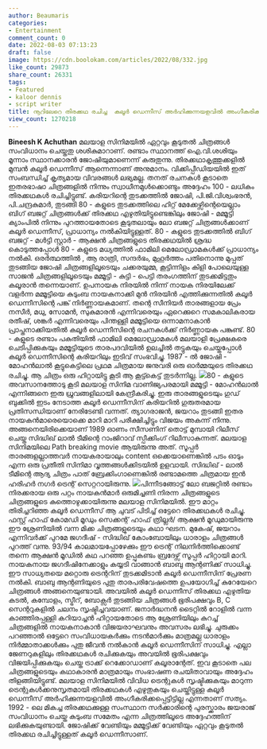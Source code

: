 ```yaml
---
author: Beaumaris
categories:
- Entertainment
comment_count: 0
date: 2022-08-03 07:13:23
draft: false
image: https://cdn.boolokam.com/articles/2022/08/332.jpg
like_count: 29873
share_count: 26331
tags:
- Featured
- kaloor dennis
- script writer
title: നൂറിലേറെ തിരക്കഥ രചിച്ച  കലൂർ ഡെന്നീസ് അർഹിക്കുന്നയളവിൽ അംഗീകരിക്കപ്പെട്ടിട്ടില്ല
view_count: 1270218
---
```


**Bineesh K Achuthan** മലയാള സിനിമയിൽ ഏറ്റവും കൂടുതൽ ചിത്രങ്ങൾ സംവിധാനം ചെയ്തതു ശശികുമാറാണ്. രണ്ടാം സ്ഥാനത്ത് ഐ.വി.ശശിയും മൂന്നാം സ്ഥാനക്കാരൻ ജോഷിയുമാണെന്ന് കരുതുന്നു. തിരക്കഥാകൃത്തുക്കളിൽ മുമ്പൻ കലൂർ ഡെന്നീസ് ആന്നെന്നാണ് അനുമാനം. വിക്കിപ്പീഡിയയിൽ ഇത് സംബന്ധിച്ച് കൃത്യമായ വിവരങ്ങൾ ലഭ്യമല്ല. തനത് രചനകൾ കൂടാതെ ഇതരഭാഷാ ചിത്രങ്ങളിൽ നിന്നും സ്വാധീനമുൾക്കൊണ്ടും അദ്ദേഹം 100 - ലധികം തിരക്കഥകൾ രചിച്ചിട്ടുണ്ട്. കരിയറിന്റെ തുടക്കത്തിൽ ജോഷി, പി.ജി.വിശ്വംഭരൻ, പി.ചന്ദ്രകുമാർ, തുടങ്ങി 80 - കളുടെ തുടക്കത്തിലെ ഹിറ്റ് മേക്കേഴ്സിന്റെയെല്ലാം ബിഗ് ബജറ്റ് ചിത്രങ്ങൾക്ക് തിരക്കഥ എഴുതിയിട്ടുണ്ടെങ്കിലും ജോഷി - മമ്മൂട്ടി ക്യാംപിൽ നിന്നും പുറത്തായതോടെ കൂടുതലായും ലോ ബജറ്റ് ചിത്രങ്ങൾക്കാണ് കലൂർ ഡെന്നീസ്, പ്രാധാന്യം നൽകിയിട്ടുള്ളത്. 80 - കളുടെ തുടക്കത്തിൽ ബിഗ് ബജറ്റ് - മൾട്ടി സ്റ്റാർ - ആക്ഷൻ ചിത്രങ്ങളുടെ തിരക്കഥയിൽ ശ്രദ്ധ കൊടുത്തപ്പോൾ 80 - കളുടെ മധ്യത്തിൽ ഫാമിലി മെലോഡ്രാമകൾക്ക് പ്രാധാന്യം നൽകി. ഒരർത്ഥത്തിൽ , ആ രാത്രി, സന്ദർഭം, മുഹൂർത്തം പതിനൊന്നു മുപ്പത് തുടങ്ങിയ ജോഷി ചിത്രങ്ങളിലൂടെയും ചക്കരയുമ്മ, കൂട്ടിന്നിളം കിളി പോലെയുള്ള സാജൻ ചിത്രങ്ങളിലൂടെയും മമ്മൂട്ടി - കുട്ടി - പെട്ടി തരംഗത്തിന് തുടക്കമിട്ടതും കലൂരാൻ തന്നെയാണ്. ഉപനായക നിരയിൽ നിന്ന് നായക നിരയിലേക്ക് വളർന്ന മമ്മൂട്ടിയെ കുടുംബ നായകനാക്കി മുൻ നിരയിൻ എത്തിക്കുന്നതിൽ കലൂർ ഡെന്നീസിന്റെ പങ്ക് നിർണ്ണായകമാണ്. തന്റെ സീനിയർ താരങ്ങളായ പ്രേം നസീർ, മധു, സോമൻ, സുകുമാരൻ എന്നിവരെയും ഏറെക്കുറെ സമകാലികരായ രതീഷ്, ശങ്കർ എന്നിവരെയും പിന്തള്ളി മമ്മൂട്ടിയെ ഒന്നാമനാകാൻ പ്രാപ്തനാക്കിയതിൽ കലൂർ ഡെന്നീസിന്റെ രചനകൾക്ക് നിർണ്ണായക പങ്കുണ്ട്. 80 - കളുടെ രണ്ടാം പകുതിയിൽ ഫാമിലി മെലോഡ്രാമകൾ മലയാളി പ്രേക്ഷകരെ ചെടിപ്പിക്കുകയും മമ്മൂട്ടിയുടെ താരപദവിയിൽ ഉലച്ചിൽ തട്ടുകയും ചെയ്തപ്പോൾ കലൂർ ഡെന്നീസിന്റെ കരിയറിലും ഇടിവ് സംഭവിച്ചു. 1987 - ൽ ജോഷി - മോഹൻലാൽ കൂട്ടുകെട്ടിലെ പ്രഥമ ചിത്രമായ ജനുവരി ഒരു ഓർമ്മയുടെ തിരക്കഥ രചിച്ചു. ആ ചിത്രം ഒരു ഹിറ്റായിട്ടു കൂടി ആ കൂട്ട്കെട്ട് തുടർന്നില്ല. ![](https://cdn.boolokam.com/articles/2022/08/332.jpg)80 - കളുടെ അവസാനത്തോടു കൂടി മലയാള സിനിമ വാണിജ്യപരമായി മമ്മൂട്ടി - മോഹൻലാൽ എന്നിങ്ങനെ ഇരു ധ്രുവങ്ങളിലായി കേന്ദ്രീകരിച്ചു. ഇരു താരങ്ങളുടെയും ഗുഡ് ബുക്കിൽ ഇടം നേടാത്ത കലൂർ ഡെന്നീസിന് കരിയറിൽ ഗുരുതരമായ പ്രതിസന്ധിയാണ് നേരിടേണ്ടി വന്നത്. ത്യാഗരാജൻ, ജയറാം തുടങ്ങി ഇതര നായകൻമാരെയൊക്കെ മാറി മാറി പരീക്ഷിച്ചിട്ടും വിജയം അകന്ന് നിന്നു. അങ്ങനെയിരിക്കെയാണ് 1989 ഓണം സീസണിന് തൊട്ട് മുമ്പായി റിലീസ് ചെയ്ത സിദ്ധിഖ് ലാൽ ടീമിന്റെ റാംജിറാവ് സ്പീക്കിംഗ് റിലീസാകുന്നത്. മലയാള സിനിമയിലെ Path breaking movie ആയിരുന്നു അത്. സൂപ്പർ താരങ്ങളല്ലാത്തവർ നായകരായാലും content ഒക്കെയാണെങ്കിൽ പടം ഓടും എന്ന ഒരു പ്രതീതി സിനിമാ വൃത്തങ്ങൾക്കിടയിൽ ഉളവായി. സിദ്ധിഖ് - ലാൽ ടീമിന്റെ ആദ്യ ചിത്രം പാത് ബ്രേക്കിംഗാണെങ്കിൽ രണ്ടാമത്തെ ചിത്രമായ ഇൻ ഹരിഹർ നഗർ ട്രെന്റ് സെറ്ററായിരുന്നു. ![](https://cdn.boolokam.com/articles/2022/08/t3tt.jpg)പിന്നീടങ്ങോട്ട് ലോ ബജറ്റിൽ രണ്ടാം നിരക്കരായ ഒരു പറ്റം നായകൻമാർ ഒരുമിച്ചണി നിരന്ന ചിത്രങ്ങളുടെ ചിത്രങ്ങളുടെ കുത്തൊഴുക്കായിരുന്നു മലയാള സിനിമയിൽ. ഈ മാറ്റം തിരിച്ചറിഞ്ഞ കലൂർ ഡെന്നീസ് ആ ചുവട് പിടിച്ച് ഒട്ടേറെ തിരക്കഥകൾ രചിച്ചു. ഫസ്റ്റ് ഹാഫ് കോമഡി മൂഡും സെക്കന്റ് ഹാഫ് ത്രില്ലർ/ ആക്ഷൻ മൂഡുമായിരുന്നു ഈ ശ്രേണിയിൽ വന്ന മിക്ക ചിത്രങ്ങളുടെയും കഥാ ഘടന. മുകേഷ്, ജയറാം എന്നിവർക്ക് പുറമേ ജഗദീഷ് - സിദ്ധിഖ് കോംബോയിലും ധാരാളം ചിത്രങ്ങൾ പുറത്ത് വന്നു. 93/94 കാലമായപ്പോഴേക്കും ഈ ട്രെന്റ് നിലനിർത്തിക്കൊണ്ട് തന്നെ ആക്ഷൻ മൂഡിൽ കഥ പറഞ്ഞ ഉപ്പുകണ്ടം ബ്രദേഴ്സ് സൂപ്പർ ഹിറ്റായി മാറി. നായകനായ ജഗദീഷിനേക്കാളും കയ്യടി വാങ്ങാൻ ബാബു ആന്റണിക്ക് സാധിച്ചു. ഈ സാധ്യതയെ മറ്റൊരു ട്രെന്ററിന് തുടക്കമിടാൻ കലൂർ ഡെന്നീസിന് പ്രേരണ നൽകി. ബാബു ആന്റണിയുടെ പുതു താരപരിവേഷത്തെ ഉപയോഗിച്ച് കുറേയേറെ ചിത്രങ്ങൾ അങ്ങനെയുണ്ടായി. അവയിൽ കലൂർ ഡെന്നീസ് തിരക്കഥ എഴുതിയ കടൽ, കമ്പോളം, സ്ട്രീറ്, ബോക്സർ തുടങ്ങിയ ചിത്രങ്ങൾ ഭൂരിപക്ഷവും B, C സെന്ററുകളിൽ ചലനം സൃഷ്ടിച്ചവയാണ്. ജനാർദ്ധനൻ ടൈറ്റിൽ റോളിൽ വന്ന കാഞ്ഞിരപ്പള്ളി കറിയാച്ചൻ ഹിറ്റായതോടെ ആ ശ്രേണിയിലും കുറച്ച് ചിത്രങ്ങളിൽ നായകനാകാൻ വിജയരാഘവനും അവസരം ലഭിച്ചു. ചുരുക്കം പറഞ്ഞാൽ ഒട്ടേറെ സംവിധായകർക്കും നടൻമാർക്കും മാത്രമല്ല ധാരാളം നിർമ്മാതാക്കൾക്കും പുതു ജീവൻ നൽകാൻ കലൂർ ഡെന്നീസിന് സാധിച്ചു. എല്ലാ ജേണറുകളിലും തിരക്കഥകൾ രചിക്കുകയും അവയിൽ ഭൂരിപക്ഷവും വിജയിപ്പിക്കുകയും ചെയ്ത ട്രാക്ക് റെക്കോഡാണ് കലൂരാന്റേത്. ഇവ കൂടാതെ പല ചിത്രങ്ങളുടെയും കഥാകാരൻ മാത്രമായും സംഭാഷണ രചയിതാവായും അദ്ദേഹം തിളങ്ങിയിട്ടുണ്ട്. മലയാള സിനിമയിൽ വിവിധ ട്രെന്റുകൾ സൃഷ്ടിക്കുകയും മാറുന്ന ട്രെന്റുകൾക്കനുസൃതമായി തിരക്കഥകൾ എഴുതുകയും ചെയ്തിട്ടുള്ള കലൂർ ഡെന്നീസ് അർഹിക്കുന്നയളവിൽ അംഗീകരിക്കപ്പെട്ടിട്ടില്ല എന്നതാണ് സത്യം. 1992 - ലെ മികച്ച തിരക്കഥക്കുള്ള സംസ്ഥാന സർക്കാരിന്റെ പുരസ്ക്കാരം ജയരാജ് സംവിധാനം ചെയ്ത കുടുംബ സമേതം എന്ന ചിത്രത്തിലൂടെ അദ്ദേഹത്തിന് ലഭിക്കുകയുണ്ടായി. ജോഷിക്ക് വേണ്ടിയും മമ്മൂട്ടിക്ക് വേണ്ടിയും ഏറ്റവും കൂടുതൽ തിരക്കഥ രചിച്ചിട്ടുള്ളത് കലൂർ ഡെന്നീസാണ്.